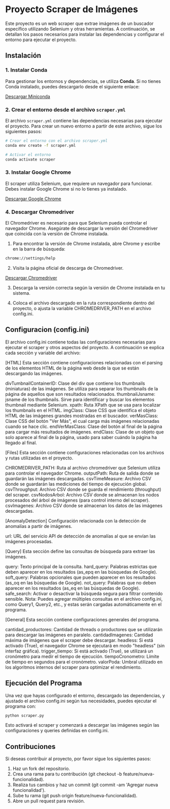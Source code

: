 # Proyecto Scraper de Imágenes

Este proyecto es un web scraper que extrae imágenes de un buscador específico utilizando Selenium y otras herramientas. A continuación, se detallan los pasos necesarios para instalar las dependencias y configurar el entorno para ejecutar el proyecto.

## Instalación

### 1. Instalar Conda

Para gestionar los entornos y dependencias, se utiliza **Conda**. Si no tienes Conda instalado, puedes descargarlo desde el siguiente enlace:

[Descargar Miniconda](https://docs.conda.io/en/latest/miniconda.html)

### 2. Crear el entorno desde el archivo `scraper.yml`

El archivo `scraper.yml` contiene las dependencias necesarias para ejecutar el proyecto. Para crear un nuevo entorno a partir de este archivo, sigue los siguientes pasos:

```bash
# Crear el entorno con el archivo scraper.yml
conda env create -f scraper.yml

# Activar el entorno
conda activate scraper
```

### 3. Instalar Google Chrome

El scraper utiliza Selenium, que requiere un navegador para funcionar. Debes instalar Google Chrome si no lo tienes ya instalado.

[Descargar Google Chrome](https://www.google.com/intl/es-419/chrome/dr/download)

### 4. Descargar Chromedriver

El Chromedriver es necesario para que Selenium pueda controlar el navegador Chrome. Asegúrate de descargar la versión del Chromedriver que coincida con la versión de Chrome instalada.

1. Para encontrar la versión de Chrome instalada, abre Chrome y escribe en la barra de búsqueda:

```bash
chrome://settings/help
```
2. Visita la página oficial de descarga de Chromedriver.

[Descargar Chromedriver](https://developer.chrome.com/docs/chromedriver/downloads)

3. Descarga la versión correcta según la versión de Chrome instalada en tu sistema.

4. Coloca el archivo descargado en la ruta correspondiente dentro del proyecto, o ajusta la variable CHROMEDRIVER_PATH en el archivo config.ini.



## Configuracion (config.ini)
El archivo config.ini contiene todas las configuraciones necesarias para ejecutar el scraper y otros aspectos del proyecto. A continuación se explica cada sección y variable del archivo:

[HTML]
Esta sección contiene configuraciones relacionadas con el parsing de los elementos HTML de la página web desde la que se están descargando las imágenes.

divTumbnailContainerID: Clase del div que contiene los thumbnails (miniaturas) de las imágenes. Se utiliza para separar los thumbnails de la página de aquellos que son resultados relacionados.
thumbnailJsname: jsname de los thumbnails. Sirve para identificar y buscar los elementos thumbnail mediante Selenium.
xpath: Ruta XPath que se usa para localizar los thumbnails en el HTML.
imgClass: Clase CSS que identifica el objeto HTML de las imágenes grandes mostradas en el buscador.
verMasClass: Clase CSS del botón "Ver Más", el cual carga más imágenes relacionadas cuando se hace clic.
endVerMasClass: Clase del botón al final de la página para cargar más resultados de imágenes.
endClass: Clase de un objeto que solo aparece al final de la página, usado para saber cuándo la página ha llegado al final.

[Files]
Esta sección contiene configuraciones relacionadas con los archivos y rutas utilizadas en el proyecto.

CHROMEDRIVER_PATH: Ruta al archivo chromedriver que Selenium utiliza para controlar el navegador Chrome.
outputPath: Ruta de salida donde se guardarán las imágenes descargadas.
csvTimeMeasure: Archivo CSV donde se guardarán las mediciones del tiempo de ejecución global.
csvThroughput: Archivo CSV donde se guarda el rendimiento (throughput) del scraper.
csvNodosArbol: Archivo CSV donde se almacenan los nodos procesados del árbol de imágenes (para control interno del scraper).
csvImagenes: Archivo CSV donde se almacenan los datos de las imágenes descargadas.

[AnomalyDetection]
Configuración relacionada con la detección de anomalías a partir de imágenes.

url: URL del servicio API de detección de anomalías al que se envían las imágenes procesadas.

[Query]
Esta sección define las consultas de búsqueda para extraer las imágenes.

query: Texto principal de la consulta.
hard_query: Palabras estrictas que deben aparecer en los resultados (as_epq en las búsquedas de Google).
soft_query: Palabras opcionales que pueden aparecer en los resultados (as_oq en las búsquedas de Google).
not_query: Palabras que no deben aparecer en los resultados (as_eq en las búsquedas de Google).
safe_search: Activar o desactivar la búsqueda segura para filtrar contenido sensible.
Nota: Puedes agregar múltiples consultas en el archivo config.ini, como Query1, Query2, etc., y estas serán cargadas automáticamente en el programa.

[General]
Esta sección contiene configuraciones generales del programa.

cantidad_productores: Cantidad de threads o productores que se utilizarán para descargar las imágenes en paralelo.
cantidadImagenes: Cantidad máxima de imágenes que el scraper debe descargar.
headless: Si está activado (True), el navegador Chrome se ejecutará en modo "headless" (sin interfaz gráfica).
trigger_tiempo: Si está activado (True), se utilizará un cronómetro para medir el tiempo de ejecución.
tiempoCronometro: Límite de tiempo en segundos para el cronómetro.
valorPoda: Umbral utilizado en los algoritmos internos del scraper para optimizar el rendimiento.

## Ejecución del Programa
Una vez que hayas configurado el entorno, descargado las dependencias, y ajustado el archivo config.ini según tus necesidades, puedes ejecutar el programa con:

```bash
python scraper.py
```

Esto activará el scraper y comenzará a descargar las imágenes según las configuraciones y queries definidas en config.ini.

## Contribuciones

Si deseas contribuir al proyecto, por favor sigue los siguientes pasos:

1. Haz un fork del repositorio.
2. Crea una rama para tu contribución (git checkout -b feature/nueva-funcionalidad).
3. Realiza tus cambios y haz un commit (git commit -am 'Agregar nueva funcionalidad').
4. Sube tu rama (git push origin feature/nueva-funcionalidad).
5. Abre un pull request para revisión.
